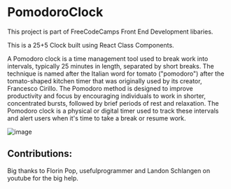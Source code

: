 # PomodoroClock

This project is part of FreeCodeCamps Front End Development libaries.

This is a 25+5 Clock built using React Class Components. 

A Pomodoro clock is a time management tool used to break work into intervals, typically 25 minutes in length, separated by short breaks. The technique is named after the Italian word for tomato ("pomodoro") after the tomato-shaped kitchen timer that was originally used by its creator, Francesco Cirillo. The Pomodoro method is designed to improve productivity and focus by encouraging individuals to work in shorter, concentrated bursts, followed by brief periods of rest and relaxation. The Pomodoro clock is a physical or digital timer used to track these intervals and alert users when it's time to take a break or resume work.

![image](https://user-images.githubusercontent.com/105807191/226036380-0582b84d-2098-4fd5-ba48-0e1f1b8ab0a5.png)


## Contributions:
Big thanks to Florin Pop, usefulprogrammer and Landon Schlangen on youtube for the big help. 

